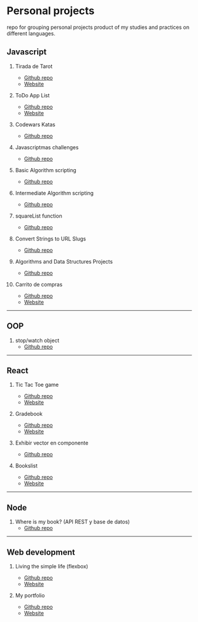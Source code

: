 # Personal projects  
repo for grouping personal projects product of my studies and practices on different languages.

## Javascript
1. Tirada de Tarot
    - [Github repo](https://github.com/fernandoarmonellifiedler/personal-projects/tree/master/javascript/tirada-tarot)
    - [Website](https://javascript-tirada-de-tarot.netlify.app/)

2. ToDo App List
    - [Github repo](https://github.com/fernandoarmonellifiedler/js-practices/tree/main/5-javascript-projects/01_to-do-app-list)
    - [Website](https://javascript-todo-app-list.netlify.app/)

3. Codewars Katas
    - [Github repo](https://github.com/fernandoarmonellifiedler/js-practices/tree/main/codewars-katas)

4. Javascriptmas challenges
    - [Github repo](https://github.com/fernandoarmonellifiedler/js-practices/tree/main/javascriptmas-challenges)

5. Basic Algorithm scripting
    - [Github repo](https://github.com/fernandoarmonellifiedler/js-practices/tree/main/js-freeCodeCamp-full-course/06_basic-algorithm-scripting)

6. Intermediate Algorithm scripting
    - [Github repo](https://github.com/fernandoarmonellifiedler/js-practices/tree/main/js-freeCodeCamp-full-course/09_intermediate-algorithm-scripting)

7. squareList function
    - [Github repo](https://github.com/fernandoarmonellifiedler/js-practices/blob/main/js-freeCodeCamp-full-course/08_functional-programming/11_exercise.js)

8. Convert Strings to URL Slugs
    - [Github repo](https://github.com/fernandoarmonellifiedler/js-practices/blob/main/js-freeCodeCamp-full-course/08_functional-programming/15_exercise-convert-strings-to-url-slugs.js)

9. Algorithms and Data Structures Projects
    - [Github repo](https://github.com/fernandoarmonellifiedler/js-practices/tree/main/js-freeCodeCamp-full-course/10_javascript-algorithms-and-data-structures-proyects)

10. Carrito de compras
    - [Github repo](https://github.com/fernandoarmonellifiedler/diplomatura-web-fullstack/tree/main/ejercicios/modulo-2_javascript/unidad-2_integracion-js-html/04_trabajo-practico-02)
    - [Website](https://javascript-carrito-de-compras.netlify.app/)

---

## OOP
1. stop/watch object
    - [Github repo](https://github.com/fernandoarmonellifiedler/js-practices/blob/main/object-oriented-programming/mosh-channel/lessons/09_exercise.js)

---

## React
1. Tic Tac Toe game
    - [Github repo](https://github.com/fernandoarmonellifiedler/front-end-libraries/tree/main/intro-react)
    - [Website](https://react-tic-tac-toe-gameapp.netlify.app/)

2. Gradebook
    - [Github repo](https://github.com/fernandoarmonellifiedler/intro-react)
    - [Website](https://react-gradebook.netlify.app/)

3. Exhibir vector en componente
    - [Github repo](https://github.com/fernandoarmonellifiedler/diplomatura-web-fullstack/tree/main/ejercicios/modulo-5_react-inicial/unidad-2_componentes/tp)

4. Bookslist
    - [Github repo](https://github.com/fernandoarmonellifiedler/front-end-libraries/tree/main/react-2020/tutorial)
    - [Website](https://react-bookslist.netlify.app)

---

## Node
1. Where is my book? (API REST y base de datos)
    - [Github repo](https://github.com/fernandoarmonellifiedler/diplomatura-web-fullstack/tree/main/ejercicios/modulo-4_nodejs-intermedio/tp-integrador(M4-M5))

---

## Web development
1. Living the simple life (flexbox)
    - [Github repo](https://github.com/fernandoarmonellifiedler/web-developer-exercises/tree/main/flexbox-exercise/ex004)
    - [Website](https://web-development-living-the-simple-life.netlify.app/)

2. My portfolio
    - [Github repo](https://github.com/fernandoarmonellifiedler/web-developer-exercises/tree/main/my-portfolio)
    - [Website](https://web-development-my-portfolio.netlify.app/)
